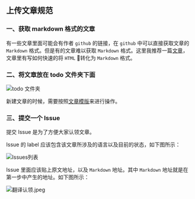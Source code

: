 ## 上传文章规范

### 一、获取 markdown 格式的文章

有一些文章里面可能会有作者 `github` 的链接，在 `github` 中可以直接获取文章的 `Markdown` 格式。但是有的文章难以获取 `Markdown` 格式。这里我推荐一篇[文章](https://www.jianshu.com/p/23cd96038d98)，文章里有写如何快速的将 `HTML` 转化为 `Markdown` 格式。


### 二、将文章放在 todo 文件夹下面

![todo 文件夹](../images/todo文件夹.png)

新建文章的时候，需要按照[文章模版](./文章模版.md)来进行操作。


### 三、提交一个 Issue
提交 Issue 是为了方便大家认领文章。

Issue 的 label 应该包含该文章所涉及的语言以及目前的状态，如下图所示：

![Issues列表](../images/Issues列表.png)

Issue 里面应该贴上原文地址，以及 `Markdown` 地址。其中 `Markdown` 地址就是在第一步中产生的地址。如下图所示：

![翻译认领.jpeg](../images/认领翻译.png) 



